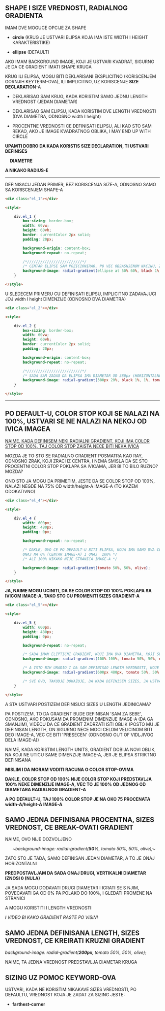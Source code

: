 ## SHAPE I SIZE VREDNOSTI, RADIALNOG GRADIENTA

IMAM DVE MOGUCE OPCIJE ZA SHAPE

- **circle** (KRUG JE USTVARI ELIPSA KOJA IMA ISTE WIDTH I HEIGHT KARAKTERISTIKE)

- **ellipse** (DEFAULT)

AKO IMAM BACKGROUND IMAGE, KOJI JE USTVARI KVADRAT, SIGURNO JE DA CE GRADIENT IMATI SHAPE KRUGA

KRUG ILI ELIPSA, MOGU BITI DEKLARISANI EKSPLICITNO (KORISCENJEM GORNJIH KEYTERM-OVA), ILI IMPLICITNO, UZ KORISCENJE **SIZE DECLARATION**-A

- DEKLARISAO SAM KRUG, KADA KORISTIM SAMO JEDNU LENGTH VREDNOST (JEDAN DIAMETAR)

- DEKLARISAO SAM ELIPSU, KADA KORISTIM DVE LENGTH VREDNOSTI (DVA DIAMETRA, ODNOSNO width I height)

- PROCENTNE VREDNOSTI CE DEFINISATI ELIPSU, ALI KAO STO SAM REKAO, AKO JE IMAGE KVADRATNOG OBLIKA, I MAY END UP WITH CIRCLE

**UPAMTI DOBRO DA KADA KORISTIS SIZE DECLARATION, TI USTVARI DEFINISES**

&nbsp;&nbsp;&nbsp;&nbsp;**DIAMETRE**

**A NIKAKO RADIUS-E**

****

DEFINISACU JEDAN PRIMER, BEZ KORISCENJA SIZE-A, ODNOSNO SAMO SA KORISCENJEM SHAPE-A

```HTML
<div class="el_1"></div>

<style>

    div.el_1 {
        box-sizing: border-box;
        width: 60vw;
        height: 60vh;
        border: currentColor 2px solid;
        padding: 20px;

        background-origin: content-box;
        background-repeat: no-repeat;

        /*/////////////////////////*/
        /* CENTAR ELIPSE SAM POZICIONIRAO, PO VEC OBJASNJENOM NACINU, ZATO TO VISE NECU OBJASNJAVATI */
        background-image: radial-gradient(ellipse at 50% 60%, black 1%, 1%, tomato 50%, 50%, olive);
    }

</style>
```

U SLEDECEM PRIMERU CU DEFINISATI ELIPSU, IMPLICITNO ZADAVAJUCI JOJ width I height DIMENZIJE (ODNOSNO DVA DIAMETRA)

```HTML
<div class="el_2"></div>

<style>

    div.el_2 {
        box-sizing: border-box;
        width: 60vw;
        height: 60vh;
        border: currentColor 2px solid;
        padding: 20px;

        background-origin: content-box;
        background-repeat: no-repeat;

        /*/////////////////////////*/
        /* SADA SAM ZADAO DA ELIPSA IMA DIAMETAR OD 380px (HORIZONTALNO) I 20% (VERTIKALNO) */
        background-image: radial-gradient(380px 20%, black 1%, 1%, tomato 50%, 50%, olive);
    }

</style>
```

****

## PO DEFAULT-U, COLOR STOP KOJI SE NALAZI NA 100%, USTVARI SE NE NALAZI NA NEKOJ OD IVICA IMAGEA

[NAIME, KADA DEFINISEM NEKI RADIALNI GRADIENT, KOJI IMA COLOR STOP OD 100%, TAJ COLOR STOP ZAISTA NECE BITI NEKA IVICA](https://mdn.mozillademos.org/files/3795/radial%20gradient.png)

MOZDA JE TO STO SE RADIALNO GRADIENT POSMATRA KAO RAY, ODNOSNO ZRAK, KOJI ZRACI IZ CENTRA, I NEMA SMISLA DA SE STO PROCENTNI COLOR STOP POKLAPA SA IVICAMA, JER BI TO BILO RUZNO? MOZDA?

ONO STO JA MOGU DA PRIMETIM, JESTE DA SE COLOR STOP OD 100%, NALAZI NEGDE NA 75% OD width/height-A IMAGE-A (TO KAZEM ODOKATIVNO)

```HTML
<div class="el_4"></div>

<style>

    div.el_4 {
        width: 600px;
        height: 480px;
        padding: 0px;

        background-repeat: no-repeat;

        /* DAKLE, OVO CE PO DEFAULT-U BITI ELIPSA, KOJA IMA SAMO DVA COLOR STOPA
        ONAJ NA 0% (CENTAR IMAGE-A) I ONAJ  100% */
        /* ALI 100% NIKAKO NIJE STRANICA IMAGE-A */

        background-image: radial-gradient(tomato 50%, 50%, olive);
    }

</style>
```

**JA, NAIME MOGU UCINITI, DA SE COLOR STOP OD 100% POKLAPA SA IVICOM IMAGE-A, TAKO STO CU PROMENITI SIZES GRADIENT-A**

```HTML
<div class="el_5"></div>

<style>

    div.el_5 {
        width: 600px;
        height: 480px;
        padding: 0px;

        background-repeat: no-repeat;

        /* SADA IMAM ELIPTICNI GRADIENT, KOJI IMA DVA DIAMETRA, KOJI SU VELIKI KOLIKO I width/height IMAGE-A */
        background-image: radial-gradient(100% 100%, tomato 50%, 50%, olive);

        /* A ISTO BIH URADIO I DA SAM DEFINISAO LENGTH VREDNOSTI, KOJE SU ISTE ONE VREDNOSTI DIMENZIJA IMAGE-A */
        background-image: radial-gradient(600px 480px, tomato 50%, 50%, olive);

        /* SVE OVO, TAKODJE DOKAZUJE, DA KADA DEFINISEM SIZES, JA USTVARI DEFINISEM DIAMETRE, A NIAKAKO RADIUS-E */
    }

</style>
```

A STA USTVARI POSTIZEM DEFINISUCI SIZES U LENGTH JEDINICAMA?

PA POSTIZEM, TO DA GRADIENT BUDE DEFINISAN 'SAM ZA SEBE', ODNOSNO, AKO POKUSAM DA PROMENIM DIMENZIJE IMAGE-A (DA GA SMANJIM), VIDECU DA CE GRADIENT ZADRZATI ISTI OBLIK (POSTO MU JE DEFINISAN LENGTH, ON SIGURNO NECE MOCI CELOM VELICINOM BITI DEO IMAGE-A, VEC CE BITI 'PRESECEN' (ODNOSNO OUT OF VIDLJIVOG DELA IMAGE-A))

NAIME, KADA KORISTIM LENGTH UNITS, GRADIENT DOBIJA NOVI OBLIK, NA KOJI NE UTICU SAME DIMENZIJE IMAGE-A, JER JE ELIPSA STRIKTNO DEFINISANA

**MISLIM I DA MORAM VODITI RACUNA O COLOR STOP-OVIMA**

**DAKLE, COLOR STOP OD 100% NIJE COLOR STOP KOJI PREDSTAVLJA 100% NEKE DIMENZIJE IMAGE-A, VEC TO JE 100% OD JEDNOG OD DIAMETARA RADIALNOG GRADIENT-A**

**A PO DEFAULT-U, TAJ 100% COLOR STOP JE NA OKO 75 PROCENATA width-A/height-A IMAGE-A**

## SAMO JEDNA DEFINISANA PROCENTNA, SIZES VREDNOST, CE BREAK-OVATI GRADIENT

NAIME, OVO NIJE DOZVOLJENO

&nbsp;&nbsp;&nbsp;&nbsp;&nbsp; ~*background-image: radial-gradient(**50%**, tomato 50%, 50%, olive);*~

ZATO STO JE TADA, SAMO DEFINISAN JEDAN DIAMETAR, A TO JE ONAJ HORIZONTALNI

**PREDPOSTAVLJAM DA SADA ONAJ DRUGI, VERTIKALNI DIAMETAR IZNOSI 0 (NULA)**

JA SADA MOGU DODAVATI DRUGI DIAMETAR I IGRATI SE S NJIM, POVECAVATI GA OD 0% PA POLAKO DO 100%, I GLEDATI PROMENE NA STRANICI

A MOGU KORISTITI I LENGTH VREDNOSTI

*I VIDEO BI KAKO GRADIENT RASTE PO VISINI*

## SAMO JEDNA DEFINISANA LENGTH, SIZES VREDNOST, CE KREIRATI KRUZNI GRADIENT

*background-image: radial-gradient(**200px**, tomato 50%, 50%, olive);*

NAIME, TA JEDNA VREDNOST PREDSTAVLJA DIAMETAR KRUGA

## SIZING UZ POMOC KEYWORD-OVA

USTVARI, KADA NE KORISTIM NIKAKAVE SIZES VREDNOSTI, PO DEFAULTU, VREDNOST KOJA JE ZADAT ZA SIZING JESTE:

- **farthest-corner**